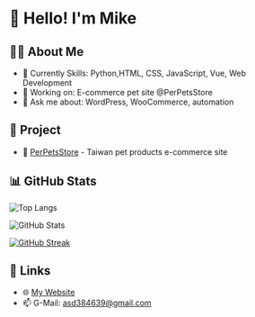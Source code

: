 # 👋 Hello! I'm Mike

## 🧑‍💻 About Me
- 🌱 Currently Skills: Python,HTML, CSS, JavaScript, Vue, Web Development
- 💼 Working on: E-commerce pet site @PerPetsStore
- 💬 Ask me about: WordPress, WooCommerce, automation

## 🚀 Project
- 🐾 [PerPetsStore](https://perpetsstore.com/) - Taiwan pet products e-commerce site

## 📊 GitHub Stats
![Top Langs](https://github-readme-stats.vercel.app/api/top-langs/?username=MikeYC-Wang&layout=compact&theme=gruvbox)

![GitHub Stats](https://github-readme-stats.vercel.app/api?username=MikeYC-Wang&show_icons=true&theme=radical)

[![GitHub Streak](https://streak-stats.demolab.com?user=MikeYC-Wang&theme=tokyonight&hide_border=false)](https://git.io/streak-stats)

## 🔗 Links
- 🌐 [My Website](https://perpetsstore.com)
- 📫 G-Mail: asd384639@gmail.com
